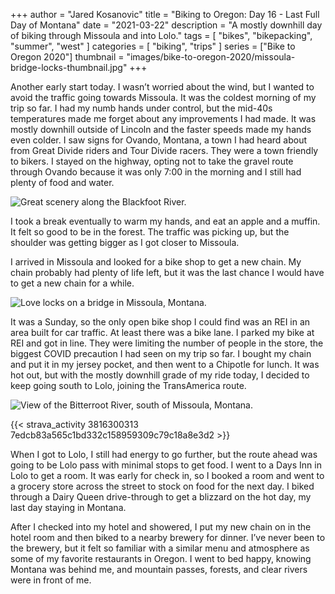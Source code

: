 +++
author = "Jared Kosanovic"
title = "Biking to Oregon: Day 16 - Last Full Day of Montana"
date = "2021-03-22"
description = "A mostly downhill day of biking through Missoula and into Lolo."
tags = [
    "bikes",
    "bikepacking",
    "summer",
    "west"
]
categories = [
    "biking",
    "trips"
]
series = ["Bike to Oregon 2020"]
thumbnail = "images/bike-to-oregon-2020/missoula-bridge-locks-thumbnail.jpg"
+++

Another early start today.
I wasn’t worried about the wind, but I wanted to avoid the traffic going towards Missoula.
It was the coldest morning of my trip so far.
I had my numb hands under control, but the mid-40s temperatures made me forget about any improvements I had made.
It was mostly downhill outside of Lincoln and the faster speeds made my hands even colder.
I saw signs for Ovando, Montana, a town I had heard about from Great Divide riders and Tour Divide racers.
They were a town friendly to bikers.
I stayed on the highway, opting not to take the gravel route through Ovando because it was only 7:00 in the morning and I still had plenty of food and water.

![Great scenery along the Blackfoot River.](/images/bike-to-oregon-2020/scenery-on-the-way-to-missoula.jpg)

I took a break eventually to warm my hands, and eat an apple and a muffin.
It felt so good to be in the forest.
The traffic was picking up, but the shoulder was getting bigger as I got closer to Missoula.

I arrived in Missoula and looked for a bike shop to get a new chain.
My chain probably had plenty of life left, but it was the last chance I would have to get a new chain for a while.

![Love locks on a bridge in Missoula, Montana.](/images/bike-to-oregon-2020/missoula-bridge-locks.jpg)

It was a Sunday, so the only open bike shop I could find was an REI in an area built for car traffic.
At least there was a bike lane.
I parked my bike at REI and got in line.
They were limiting the number of people in the store, the biggest COVID precaution I had seen on my trip so far.
I bought my chain and put it in my jersey pocket, and then went to a Chipotle for lunch.
It was hot out, but with the mostly downhill grade of my ride today, I decided to keep going south to Lolo, joining the TransAmerica route.

![View of the Bitterroot River, south of Missoula, Montana.](/images/bike-to-oregon-2020/bitterroot-river.jpg)

{{< strava_activity 3816300313 7edcb83a565c1bd332c158959309c79c18a8e3d2 >}}

When I got to Lolo, I still had energy to go further, but the route ahead was going to be Lolo pass with minimal stops to get food.
I went to a Days Inn in Lolo to get a room.
It was early for check in, so I booked a room and went to a grocery store across the street to stock on food for the next day.
I biked through a Dairy Queen drive-through to get a blizzard on the hot day, my last day staying in Montana.

After I checked into my hotel and showered, I put my new chain on in the hotel room and then biked to a nearby brewery for dinner.
I’ve never been to the brewery, but it felt so familiar with a similar menu and atmosphere as some of my favorite restaurants in Oregon.
I went to bed happy, knowing Montana was behind me, and mountain passes, forests, and clear rivers were in front of me.
